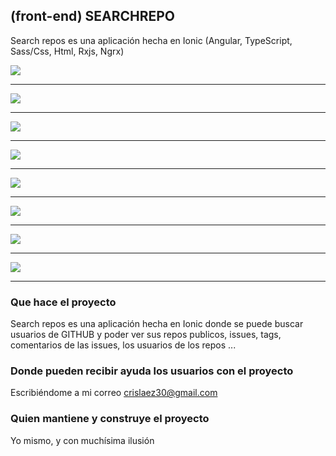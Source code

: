 ## (front-end) SEARCHREPO

Search repos es una aplicación hecha en Ionic (Angular, TypeScript, Sass/Css, Html, Rxjs, Ngrx)

<img src="https://github.com/crislaez/SearchRepos/blob/master/src/assets/images/foto_proyecto_1.JPG" />
<hr>
<img src="https://github.com/crislaez/SearchRepos/blob/master/src/assets/images/foto_proyecto_0.JPG " />
<hr>
<img src="https://github.com/crislaez/SearchRepos/blob/master/src/assets/images/foto_proyecto_2.JPG " />
<hr>
<img src="https://github.com/crislaez/SearchRepos/blob/master/src/assets/images/foto_proyecto_2_1.JPG " />
<hr>
<img src="https://github.com/crislaez/SearchRepos/blob/master/src/assets/images/foto_proyecto_3.JPG " />
<hr>
<img src="https://github.com/crislaez/SearchRepos/blob/master/src/assets/images/foto_proyecto_4.JPG " />
<hr>
<img src="https://github.com/crislaez/SearchRepos/blob/master/src/assets/images/foto_proyecto_5.JPG " />
<hr>
<img src="https://github.com/crislaez/SearchRepos/blob/master/src/assets/images/foto_proyecto_6.JPG " />
<hr>


### Que hace el proyecto

Search repos es una aplicación hecha en Ionic donde se puede buscar usuarios de GITHUB y poder ver sus repos publicos, issues, tags, comentarios de las issues, los usuarios de los repos ...
 
### Donde pueden recibir ayuda los usuarios con el proyecto
 
Escribiéndome a mi correo crislaez30@gmail.com

### Quien mantiene y construye el proyecto

Yo mismo, y con muchísima ilusión
